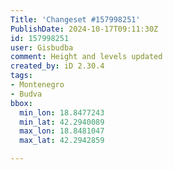 ```yaml
---
Title: 'Changeset #157998251'
PublishDate: 2024-10-17T09:11:30Z
id: 157998251
user: Gisbudba
comment: Height and levels updated
created_by: iD 2.30.4
tags:
- Montenegro
- Budva
bbox:
  min_lon: 18.8477243
  min_lat: 42.2940089
  max_lon: 18.8481047
  max_lat: 42.2942859

---
```

